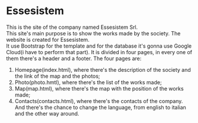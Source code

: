 # Essesistem
This is the site of the company named Essesistem Srl.<br>
This site's main  purpose is to show the works made by the society.
The website is created for Essesistem.<br>
It use Bootstrap for the template and for the database it's gonna use Google Cloud(i have to perform that part).
It is divided in four pages, in every one of them there's a header and a footer.
The four pages are:
 1) Homepage(index.html), where there's the description of the society and the link of the map and the photos;
 2) Photo(photo.hmtl), where there's the list of the works made;
 3) Map(map.html), where there's the map with the position of the works made;
 4) Contacts(contacts.html), where there's the contacts of the company.
And there's the chance to change the language, from english to italian and the other way around.
